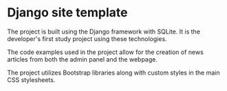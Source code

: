 # Django site template

The project is built using the Django framework with SQLite. It is the developer's first study project using these technologies.

The code examples used in the project allow for the creation of news articles from both the admin panel and the webpage.

The project utilizes Bootstrap libraries along with custom styles in the main CSS stylesheets.
